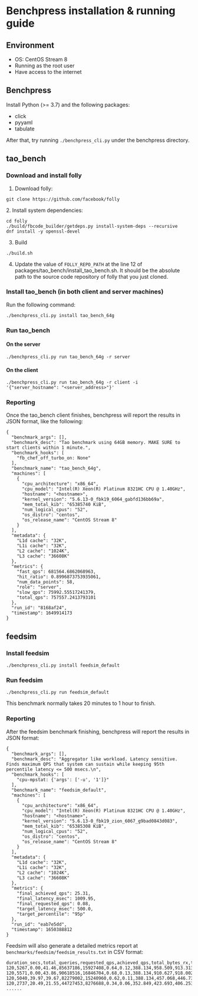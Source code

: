# Benchpress installation & running guide

## Environment

- OS: CentOS Stream 8
- Running as the root user
- Have access to the internet

## Benchpress

Install Python (>= 3.7) and the following packages:

- click
- pyyaml
- tabulate

After that, try running `./benchpress_cli.py` under the benchpress directory.

## tao_bench

### Download and install folly

1. Download folly:

```
git clone https://github.com/facebook/folly
```

2. Install system dependencies:

```
cd folly
./build/fbcode_builder/getdeps.py install-system-deps --recursive
dnf install -y openssl-devel
```

3. Build

```
./build.sh
```

4. Update the value of `FOLLY_REPO_PATH` at the line 12 of
  packages/tao_bench/install_tao_bench.sh. It should be the absolute path to
  the source code repository of folly that you just cloned.

### Install tao_bench (in both client and server machines)

Run the following command:

```
./benchpress_cli.py install tao_bench_64g
```

### Run tao_bench

#### On the server

```
./benchpress_cli.py run tao_bench_64g -r server
```

#### On the client

```
./benchpress_cli.py run tao_bench_64g -r client -i '{"server_hostname": "<server_address>"}'
```

### Reporting

Once the tao_bench client finishes, benchpress will report the results in JSON format, like the following:

```
{
  "benchmark_args": [],
  "benchmark_desc": "Tao benchmark using 64GB memory. MAKE SURE to start clients within 1 minute.",
  "benchmark_hooks": [
    "fb_chef_off_turbo_on: None"
  ],
  "benchmark_name": "tao_bench_64g",
  "machines": [
    {
      "cpu_architecture": "x86_64",
      "cpu_model": "Intel(R) Xeon(R) Platinum 8321HC CPU @ 1.40GHz",
      "hostname": "<hostname>",
      "kernel_version": "5.6.13-0_fbk19_6064_gabfd136bb69a",
      "mem_total_kib": "65385740 KiB",
      "num_logical_cpus": "52",
      "os_distro": "centos",
      "os_release_name": "CentOS Stream 8"
    }
  ],
  "metadata": {
    "L1d cache": "32K",
    "L1i cache": "32K",
    "L2 cache": "1024K",
    "L3 cache": "36608K"
  },
  "metrics": {
    "fast_qps": 681564.6862068963,
    "hit_ratio": 0.8996873753935061,
    "num_data_points": 58,
    "role": "server",
    "slow_qps": 75992.55517241379,
    "total_qps": 757557.2413793101
  },
  "run_id": "8168af24",
  "timestamp": 1649914173
}

```

## feedsim

### Install feedsim

```
./benchpress_cli.py install feedsim_default
```

### Run feedsim

```
./benchpress_cli.py run feedsim_default
```

This benchmark normally takes 20 minutes to 1 hour to finish.

### Reporting

After the feedsim benchmark finishing, benchpress will report the results in JSON format:

```
{
  "benchmark_args": [],
  "benchmark_desc": "Aggregator like workload. Latency sensitive. Finds maximum QPS that system can sustain while keeping 95th percentile latency <= 500 msecs.\n",
  "benchmark_hooks": [
    "cpu-mpstat: {'args': ['-u', '1']}"
  ],
  "benchmark_name": "feedsim_default",
  "machines": [
    {
      "cpu_architecture": "x86_64",
      "cpu_model": "Intel(R) Xeon(R) Platinum 8321HC CPU @ 1.40GHz",
      "hostname": "<hostname>",
      "kernel_version": "5.6.13-0_fbk19_zion_6067_g9bad0843d083",
      "mem_total_kib": "65385308 KiB",
      "num_logical_cpus": "52",
      "os_distro": "centos",
      "os_release_name": "CentOS Stream 8"
    }
  ],
  "metadata": {
    "L1d cache": "32K",
    "L1i cache": "32K",
    "L2 cache": "1024K",
    "L3 cache": "36608K"
  },
  "metrics": {
    "final_achieved_qps": 25.31,
    "final_latency_msec": 1009.95,
    "final_requested_qps": 0.08,
    "target_latency_msec": 500.0,
    "target_percentile": "95p"
  },
  "run_id": "eab7e5dd",
  "timestamp": 1650388812
}
```

Feedsim will also generate a detailed metrics report at `benchmarks/feedsim/feedsim_results.txt` in CSV format:

```
duration_secs,total_queries,requested_qps,achieved_qps,total_bytes_rx,total_bytes_tx,rx_MBps,tx_MBps,min_ms,avg_ms,50p_ms,90p_ms,95p_ms,99p_ms,99.9p_ms
120,5267,0.00,41.46,85637186,15927408,0.64,0.12,388.134,958.509,913.313,956.414,991.523,1812.133,12232.154
120,5571,0.00,43.86,90618516,16846704,0.68,0.13,388.134,910.627,918.002,960.395,1010.386,1050.379,1848.997
120,5040,39.97,39.67,82279002,15240960,0.62,0.11,388.134,457.068,446.739,524.929,535.555,569.859,593.868
120,2737,20.49,21.55,44727453,8276688,0.34,0.06,352.849,423.693,406.253,486.015,509.429,535.926,556.451
......
```
